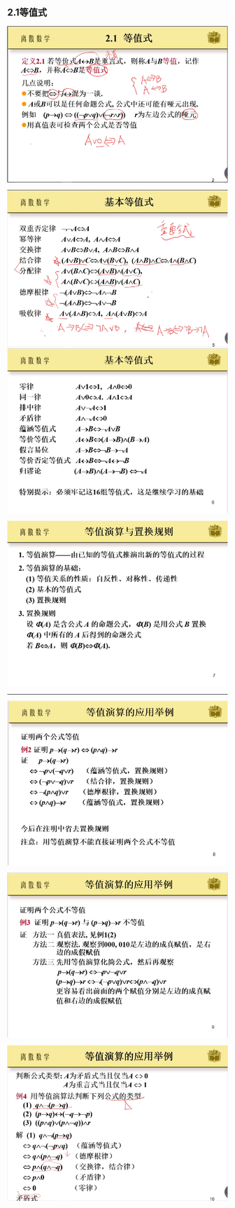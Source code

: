## 2.1等值式
![](assets/2022-08-31-11-35-50.png)

![](assets/2022-08-31-11-45-10.png)
![](assets/2022-08-31-13-36-37.png)

![](assets/2022-08-31-13-37-32.png)

----

![](assets/2022-08-31-13-37-46.png)

![](assets/2022-08-31-13-37-57.png)

![](assets/2022-08-31-11-54-53.png)